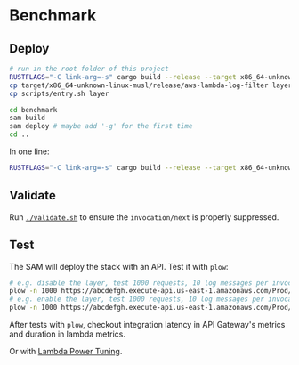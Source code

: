 # Benchmark

## Deploy

```bash
# run in the root folder of this project
RUSTFLAGS="-C link-arg=-s" cargo build --release --target x86_64-unknown-linux-musl
cp target/x86_64-unknown-linux-musl/release/aws-lambda-log-filter layer
cp scripts/entry.sh layer

cd benchmark
sam build
sam deploy # maybe add '-g' for the first time
cd ..
```

In one line:

```bash
RUSTFLAGS="-C link-arg=-s" cargo build --release --target x86_64-unknown-linux-musl && cp target/x86_64-unknown-linux-musl/release/aws-lambda-log-filter layer && cp scripts/entry.sh layer && cd benchmark && sam build && sam deploy && cd ..
```

## Validate

Run [`./validate.sh`](./validate.sh) to ensure the `invocation/next` is properly suppressed.

## Test

The SAM will deploy the stack with an API. Test it with `plow`:

```bash
# e.g. disable the layer, test 1000 requests, 10 log messages per invocation
plow -n 1000 https://abcdefgh.execute-api.us-east-1.amazonaws.com/Prod/disabled/10
# e.g. enable the layer, test 1000 requests, 10 log messages per invocation
plow -n 1000 https://abcdefgh.execute-api.us-east-1.amazonaws.com/Prod/enabled/10
```

After tests with `plow`, checkout integration latency in API Gateway's metrics and duration in lambda metrics.

Or with [Lambda Power Tuning](https://github.com/alexcasalboni/aws-lambda-power-tuning).

